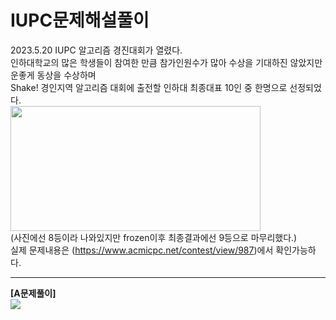 # IUPC문제해설풀이
2023.5.20 IUPC 알고리즘 경진대회가 열렸다.<br>
인하대학교의 많은 학생들이 참여한 만큼 참가인원수가 많아 수상을 기대하진 않았지만 운좋게 동상을 수상하며 <br>
Shake! 경인지역 알고리즘 대회에 출전할 인하대 최종대표 10인 중 한명으로 선정되었다.<br>
<img src="https://github.com/merona42/TrashFlight/assets/140749669/d8816d31-b4aa-46aa-9896-af20d7a7cff5"  width="400" height="200"/><br>
(사진에선 8등이라 나와있지만 frozen이후 최종결과에선 9등으로 마무리했다.) <br>
실제 문제내용은 (https://www.acmicpc.net/contest/view/987)에서 확인가능하다.<br>
<hr/>
<b>[A문제풀이]</b><br>
<img src="https://github.com/merona42/TrashFlight/assets/140749669/26ade0a3-1e95-4449-9460-1017d3aa06a9"><br>
